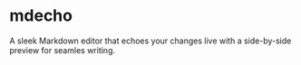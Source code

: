# mdecho
 A sleek Markdown editor that echoes your changes live with a side-by-side preview for seamles writing.
